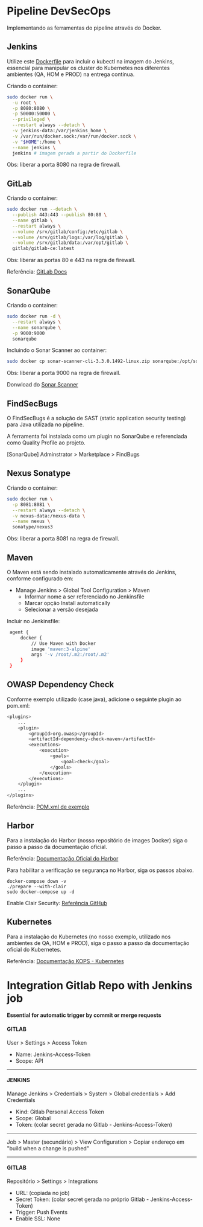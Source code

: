 # Pipeline DevSecOps

Implementando as ferramentas do pipeline através do Docker. 



## Jenkins

Utilize este [Dockerfile](http://NET002PRDLNX395.dcing.corp/claro-poc/pipeline-devsecops/blob/master/Dockerfile) para incluir o kubectl na imagem do Jenkins, essencial para manipular os cluster do Kubernetes nos diferentes ambientes (QA, HOM e PROD) na entrega contínua.

Criando o container:

```bash
sudo docker run \
  -u root \
  -p 8080:8080 \
  -p 50000:50000 \
  --privileged \
  --restart always --detach \
  -v jenkins-data:/var/jenkins_home \
  -v /var/run/docker.sock:/var/run/docker.sock \
  -v "$HOME":/home \
  --name jenkins \
  jenkins # imagem gerada a partir do Dockerfile
```

Obs: liberar a porta 8080 na regra de firewall.



## GitLab

Criando o container:

```bash
sudo docker run --detach \
  --publish 443:443 --publish 80:80 \
  --name gitlab \
  --restart always \
  --volume /srv/gitlab/config:/etc/gitlab \
  --volume /srv/gitlab/logs:/var/log/gitlab \
  --volume /srv/gitlab/data:/var/opt/gitlab \
  gitlab/gitlab-ce:latest
```

Obs: liberar as portas 80 e 443 na regra de firewall.

Referência: [GitLab Docs](https://docs.gitlab.com/omnibus/docker/README.html)



## SonarQube

Criando o container:

```bash
sudo docker run -d \
  --restart always \
  --name sonarqube \
  -p 9000:9000 
  sonarqube
```

Incluindo o Sonar Scanner ao container:

```bash
sudo docker cp sonar-scanner-cli-3.3.0.1492-linux.zip sonarqube:/opt/sonarqube
```

Obs: liberar a porta 9000 na regra de firewall.

Donwload do [Sonar Scanner](https://github.com/SonarSource/sonar-scanner-cli/releases)



## FindSecBugs

O FindSecBugs é a solução de SAST (static application security testing) para Java utilizada no pipeline. 

A ferramenta foi instalada como um plugin no SonarQube e referenciada como Quality Profile ao projeto.

[SonarQube] Adminstrator > Marketplace > FindBugs



## Nexus Sonatype

Criando o container:

```bash
sudo docker run \
  -p 8081:8081 \
  --restart always --detach \
  -v nexus-data:/nexus-data \
  --name nexus \
  sonatype/nexus3
```

Obs: liberar a porta 8081 na regra de firewall.



## Maven

O Maven está sendo instalado automaticamente através do Jenkins, conforme configurado em: 
- Manage Jenkins > Global Tool Configuration > Maven
  - Informar nome a ser referenciado no Jenkinsfile
  - Marcar opção Install automatically
  - Selecionar a versão desejada

Incluir no Jenkinsfile:

```bash
 agent {
     docker {
         // Use Maven with Docker
         image 'maven:3-alpine' 
         args '-v /root/.m2:/root/.m2'
     }
 }
```


## OWASP Dependency Check

Conforme exemplo utilizado (case java), adicione o seguinte plugin ao pom.xml:

```bash
<plugins>
    ...
    <plugin>
        <groupId>org.owasp</groupId>
        <artifactId>dependency-check-maven</artifactId>
        <executions>
            <execution>
                <goals>
                    <goal>check</goal>
                </goals>
            </execution>
        </executions>
    </plugin>
    ...
</plugins>
```

Referência: [POM.xml de exemplo](http://NET002PRDLNX395.dcing.corp/claro-poc/pipeline-devsecops/blob/master/pom.xml)



## Harbor

Para a instalação do Harbor (nosso repositório de images Docker) siga o passo a passo da documentação oficial.

Referência: [Documentação Oficial do Harbor](https://github.com/goharbor/harbor/blob/master/docs/installation_guide.md)


Para habilitar a verificação se segurança no Harbor, siga os passos abaixo.

```
docker-compose down -v
./prepare --with-clair
sudo docker-compose up -d
```
Enable Clair Security: [Referência GitHub](https://github.com/goharbor/harbor/issues/5463)


## Kubernetes

Para a instalação do Kubernetes (no nosso exemplo, utilizado nos ambientes de QA, HOM e PROD), siga o passo a passo da documentação oficial do Kubernetes.

Referência: [Documentação KOPS - Kubernetes](https://github.com/kubernetes/kops)



# Integration Gitlab Repo with Jenkins job
#### Essential for automatic trigger by commit or merge requests

#### GITLAB

User > Settings > Access Token

- Name: Jenkins-Access-Token
- Scope: API

----

#### JENKINS

Manage Jenkins > Credentials > System > Global credentials > Add Credentials

- Kind: Gitlab Personal Access Token
- Scope: Global
- Token: (colar secret gerada no Gitlab - Jenkins-Access-Token)

----

Job > Master (secundário) > View Configuration > Copiar endereço em "build when a change is pushed"

----

#### GITLAB

Repositório > Settings > Integrations 

- URL: (copiada no job)
- Secret Token: (colar secret gerada no próprio Gitlab - Jenkins-Access-Token)
- Trigger: Push Events
- Enable SSL: None


